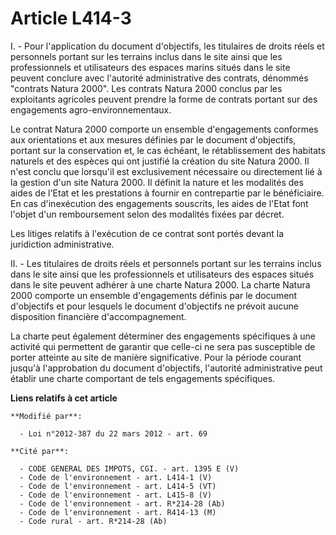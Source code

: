 # Article L414-3

I. - Pour l'application du document d'objectifs, les titulaires de droits réels et personnels portant sur les terrains inclus
dans le site ainsi que les professionnels et utilisateurs des espaces marins situés dans le site peuvent conclure avec
l'autorité administrative des contrats, dénommés "contrats Natura 2000". Les contrats Natura 2000 conclus par les exploitants
agricoles peuvent prendre la forme de contrats portant sur des engagements agro-environnementaux.

Le contrat Natura 2000 comporte un ensemble d'engagements conformes aux orientations et aux mesures définies par le document
d'objectifs, portant sur la conservation et, le cas échéant, le rétablissement des habitats naturels et des espèces qui ont
justifié la création du site Natura 2000. Il n'est conclu que lorsqu'il est exclusivement nécessaire ou directement lié à la
gestion d'un site Natura 2000. Il définit la nature et les modalités des aides de l'Etat et les prestations à fournir en
contrepartie par le bénéficiaire. En cas d'inexécution des engagements souscrits, les aides de l'Etat font l'objet d'un
remboursement selon des modalités fixées par décret.

Les litiges relatifs à l'exécution de ce contrat sont portés devant la juridiction administrative.

II. - Les titulaires de droits réels et personnels portant sur les terrains inclus dans le site ainsi que les professionnels
et utilisateurs des espaces situés dans le site peuvent adhérer à une charte Natura 2000. La charte Natura 2000 comporte un
ensemble d'engagements définis par le document d'objectifs et pour lesquels le document d'objectifs ne prévoit aucune
disposition financière d'accompagnement.

La  charte peut également déterminer des engagements spécifiques à une  activité qui permettent de garantir que celle-ci ne
sera pas susceptible  de porter atteinte au site de manière significative. Pour la période  courant jusqu'à l'approbation du
document d'objectifs, l'autorité  administrative peut établir une charte comportant de tels engagements  spécifiques.

**Liens relatifs à cet article**

	**Modifié par**:

	  - Loi n°2012-387 du 22 mars 2012 - art. 69

	**Cité par**:

	  - CODE GENERAL DES IMPOTS, CGI. - art. 1395 E (V)
	  - Code de l'environnement - art. L414-1 (V)
	  - Code de l'environnement - art. L414-5 (VT)
	  - Code de l'environnement - art. L415-8 (V)
	  - Code de l'environnement - art. R*214-28 (Ab)
	  - Code de l'environnement - art. R414-13 (M)
	  - Code rural - art. R*214-28 (Ab)
